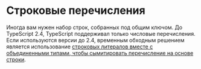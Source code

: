 # Строковые перечисления

Иногда вам нужен набор строк, собранных под общим ключом. До TypeScript 2.4, TypeScript поддерживал только числовые перечисления. Если используются версии до 2.4, временным обходным решением является использование [строковых литералов вместе с объединенными типами, чтобы сымитировать перечисление на основе строки](../types/literal-types.md).
